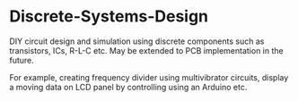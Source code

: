 # Discrete-Systems-Design
DIY circuit design and simulation using discrete components such as transistors, ICs, R-L-C etc. May be extended to PCB implementation in the future.

For example, creating frequency divider using multivibrator circuits, display a moving data on LCD panel by controlling using an Arduino etc.
